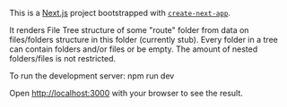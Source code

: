 This is a [Next.js](https://nextjs.org/) project bootstrapped with [`create-next-app`](https://github.com/vercel/next.js/tree/canary/packages/create-next-app).

It renders File Tree structure of some "route" folder from data on files/folders structure in this folder (currently stub).
Every folder in a tree can contain folders and/or files or be empty.
The amount of nested folders/files is not restricted.

To run the development server: npm run dev

Open [http://localhost:3000](http://localhost:3000) with your browser to see the result.

